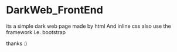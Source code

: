 # DarkWeb_FrontEnd
its a simple dark web page made by html 
And inline css also use the framework i.e. bootstrap



thanks :)
